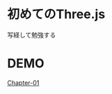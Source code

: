 # 初めてのThree.js
写経して勉強する

# DEMO
[Chapter-01](https://yuki-sakaguchi.github.io/threejs-tutorial/chapter-01/)